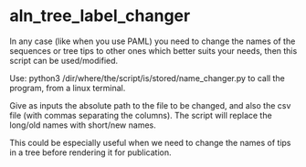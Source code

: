# aln_tree_label_changer
In any case (like when you use PAML) you need to change the names of the sequences or tree tips to other ones which better suits your needs, then this script can be used/modified.

Use: python3 /dir/where/the/script/is/stored/name_changer.py
to call the program, from a linux terminal.

Give as inputs the absolute path to the file to be changed, and also the csv file (with commas separating the columns). The script will replace the long/old names with short/new names.

This could be especially useful when we need to change the names of tips in a tree before rendering it for publication.
